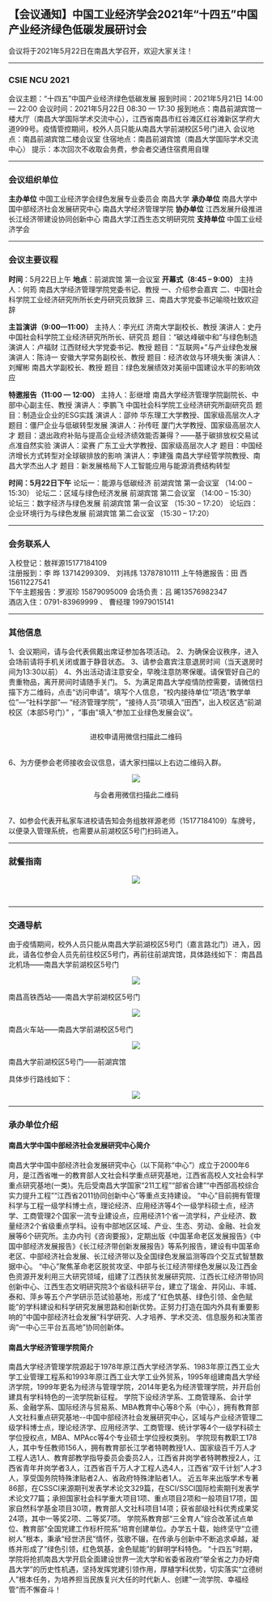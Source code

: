 
## 【会议通知】中国工业经济学会2021年“十四五”中国产业经济绿色低碳发展研讨会

会议将于2021年5月22日在南昌大学召开，欢迎大家关注！

--------

### CSIE NCU 2021
会议主题：“十四五”中国产业经济绿色低碳发展
报到时间：2021年5月21日 14:00 — 22:00
会议时间：2021年5月22日 08:30 — 17:30
报到地点：南昌前湖宾馆一楼大厅（南昌大学国际学术交流中心），江西省南昌市红谷滩区红谷滩新区学府大道999号。疫情管控期间，校外人员只能从南昌大学前湖校区5号门进入
会议地点：南昌前湖宾馆二楼会议室
住宿地点：南昌前湖宾馆（南昌大学国际学术交流中心）
提示：本次回次不收取会务费，参会者交通住宿费用自理

----------

### 会议组织单位
**主办单位**
中国工业经济学会绿色发展专业委员会
南昌大学
**承办单位**
南昌大学中国中部经济社会发展研究中心
南昌大学经济管理学院
**协办单位**
江西发展升级推进长江经济带建设协同创新中心
南昌大学江西生态文明研究院
**支持单位**
中国工业经济学会

---------

### 会议主要议程
**时间**：5月22日上午
**地点**：前湖宾馆 第一会议室
**开幕式（8:45 – 9:00）**
主持人：何筠 南昌大学经济管理学院党委书记、教授
一、介绍参会嘉宾
二、中国社会科学院工业经济研究所所长史丹研究员致辞
三、南昌大学党委书记喻晓社致欢迎辞

**主旨演讲（9:00—11:00）**
主持人：李光红 济南大学副校长、教授
演讲人：史丹 中国社会科学院工业经济研究所所长、研究员
题目：“碳达峰碳中和”与绿色制造
演讲人：卢福财 江西财经大学党委书记、教授
题目：“互联网+”与产业绿色发展
演讲人：陈诗一 安徽大学常务副校长、教授
题目：经济收敛与环境失衡
演讲人：刘耀彬 南昌大学副校长、教授
题目：绿色发展绩效对美丽中国建设水平的影响效应

**特邀报告（11:00 — 12:00）**
主持人：彭继增 南昌大学经济管理学院副院长、中部中心副主任、教授
演讲人：李鹏飞 中国社会科学院工业经济研究所副研究员
题目：制造业企业的ESG实践
演讲人：邵帅 华东理工大学教授、国家级高层次人才
题目：僵尸企业与低碳转型发展
演讲人：孙传旺 厦门大学教授、国家级高层次人才
题目：退出政府补贴与提高企业经济绩效能否兼得？——基于碳排放权交易试点准自然实验
演讲人：梁赛 广东工业大学教授、国家级高层次人才
题目：中国经济增长方式转型对全球碳排放的影响
演讲人：李建强 南昌大学经管学院教授、南昌大学杰出人才
题目：新发展格局下人工智能应用与能源消费结构转型

**时间：5月22日下午**
论坛一：能源与低碳经济
前湖宾馆 第一会议室 （14:00 – 15:30）
论坛二：区域与绿色经济发展
前湖宾馆 第二会议室 （14:00 – 15:30）
论坛三：数字经济与绿色发展
前湖宾馆 第一会议室 （15:30 – 17:20）
论坛四：企业环境行为与绿色发展
前湖宾馆 第二会议室 （15:30 – 17:20）

---------------

### 会务联系人
入校登记：敖祥源15177184109                      
注册报到：李   晔 13714299309、 刘祎炜 13787810111
上午特邀报告：田   西 15611227541                 
下午主题报告：罗淑珍 15879095009
会场负责：吕   晞13576982347                      
酒店入住：0791-83969999 、 曹经理 19979015141

-----------------

### 其他信息
1、会议期间，请与会代表佩戴出席证参加各项活动。
2、为确保会议秩序，进入会场前请将手机关闭或置于静音状态。
3、请参会嘉宾注意退房时间（当天退房时间为13:30以前）
4、外出活动请注意安全，早晚注意防寒保暖。请保管好自己的贵重物品，离开房间时请随手关门。
5、为满足南昌大学疫情防控需要，请微信扫描下方二维码，点击“访问申请”。填写个人信息，“校内接待单位”项选“教学单位”—“社科学部”— “经济管理学院”，“接待人员”项填入“田西”，出入校区选“前湖校区（本部5号门）” ，“事由”填入“参加工业绿色发展会议”。


<p align="center">
 <img alt="" src="/1.jpg" />
</p>
<div align="center"> 进校申请用微信扫描此二维码 </div>
<br/>


6、为方便参会老师接收会议信息，请大家扫描以上右边二维码入群。

<p align="center">
  <img src="https://github.com/greenecon/conferences/blob/gh-pages/2.png" />
</p>
<div align="center"> 与会者用微信扫描此二维码 </div>
<br/>


7、如参会代表开私家车进校请告知会务组敖祥源老师（15177184109）车牌号，以便录入管理系统，也需要从前湖校区5号门扫码进入。

-----------------------

### 就餐指南
<p align="center">
  <img src="https://github.com/greenecon/conferences/blob/gh-pages/3.png" />
</p>
<br/>


------------------------

### 交通导航
由于疫情期间，校外人员只能从南昌大学前湖校区5号门（嘉言路北门）进入，因此，请各位参会人员先前往校区5号门，再前往前湖宾馆，具体路线如下：
南昌昌北机场——南昌大学前湖校区5号门
<p align="center">
  <img src="https://github.com/greenecon/conferences/blob/gh-pages/4.png" />
</p>
南昌高铁西站——南昌大学前湖校区5号门
<p align="center">
  <img src="https://github.com/greenecon/conferences/blob/gh-pages/5.png" />
</p>

南昌火车站——南昌大学前湖校区5号门
<p align="center">
  <img src="https://github.com/greenecon/conferences/blob/gh-pages/6.png" />
</p>
南昌大学前湖校区5号门——前湖宾馆

具体步行路线如下：
<p align="center">
  <img src="https://github.com/greenecon/conferences/blob/gh-pages/7.png" />
</p>

------------------

### 承办单位介绍
#### 南昌大学中国中部经济社会发展研究中心简介
南昌大学中国中部经济社会发展研究中心（以下简称“中心”）成立于2000年6月，是江西省唯一的教育部人文社会科学重点研究基地，江西省高校人文社会科学重点研究基地(一类)。先后受南昌大学国家“211工程”“部省合建”“中西部高校综合实力提升工程”“江西省2011协同创新中心”等重点支持建设。
“中心”目前拥有管理科学与工程一级学科博士点，理论经济、应用经济等4个一级学科硕士点，经济学、工商管理2个国家一流专业建设点，应用经济1个省一流学科，产业经济、数量经济2个省级重点学科。设有中部地区区域、产业、生态、劳动、金融、社会发展等6个研究所。主办内刊《咨询要报》，定期出版《中国革命老区发展报告》《中国中部经济发展报告》《长江经济带创新发展报告》等系列报告，建设有中国革命老区、中部经济社会发展、长江经济带以及全国绿色发展监测等四个交互式智慧数据中心。
“中心”聚焦革命老区脱贫攻坚、中部与长江经济带绿色发展以及江西金色资源开发利用三大研究领域，组建了江西扶贫发展研究院、江西长江经济带协同创新中心、江西生态文明研究院3个省级科研平台，建立了瑞金、井冈山、丰城、泰和、萍乡等五个产学研示范试验基地，形成了“红色筑基、绿色引领、金色赋能”的学科建设和科学研究发展思路和创新优势。正努力打造在国内外具有重要影响的“中国中部经济社会发展”科学研究、人才培养、学术交流、信息服务和决策咨询“一中心三平台五高地”协同创新体。

#### 南昌大学经济管理学院简介
南昌大学经济管理学院源起于1978年原江西大学经济学系、1983年原江西工业大学工业管理工程系和1993年原江西工业大学工业外贸系，1995年组建南昌大学经济学院，1999年更名为经济与管理学院，2014年更名为经济管理学院，并开启创建具有学科特色的一流学院新征程。
学院下设经济学系、工商管理系、会计学系、金融学系、国际经济与贸易系、MBA教育中心等8个系（中心），拥有教育部人文社科重点研究基地--中国中部经济社会发展研究中心，区域与产业经济管理二级学科博士点，理论经济学、应用经济学、工商管理、统计学等4个一级学科硕士学位授权点，MBA、MPAcc等4个专业硕士学位授权类别。
学院现有教职工178人，其中专任教师156人，拥有教育部长江学者特聘教授1人、国家级百千万人才工程人选1人、教育部教学指导委员会委员2人，江西省井岗学者特聘教授2人，江西省青年井岗学者3人，江西省百千万人才工程人选4人，江西省“双千计划”人才3人，享受国务院特殊津贴者2人、省政府特殊津贴者1人。
近五年来出版学术专著86部，在CSSCI来源期刊发表学术论文329篇，在SCI/SSCI国际检索期刊发表学术论文77篇；承担国家社会科学重大项目1项、重点项目2项和一般项目17项，国家自然科学基金项目30项，教育部人文社科项目14项；获省部级社科优秀成果奖24项，其中一等奖2项、二等奖7项。
学院系教育部“三全育人”综合改革试点单位、教育部“全国党建工作标杆院系”培育创建单位。办学五十载，始终坚守“立德树人”根本，秉承“经世济民”情怀，弦歌不辍，在传承与创新中不断追求卓越，凝练并形成了“绿色引领，红色筑基，金色赋能”的鲜明学科特色。
“十四五”时期，学院将抢抓南昌大学开启全面建设世界一流大学和省委省政府“举全省之力办好南昌大学”的历史性机遇，坚持发挥党建引领作用，厚植学科优势，切实落实“立德树人”根本任务，为培养担当民族复兴大任的时代新人、创建"一流学院、幸福经管"而不懈奋斗！



